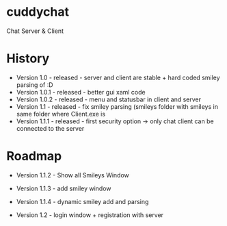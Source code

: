 cuddychat
=========
Chat Server &amp; Client

History
=======
- Version 1.0 - released - server and client are stable + hard coded smiley parsing of :D
- Version 1.0.1 - released - better gui xaml code
- Version 1.0.2 - released - menu and statusbar in client and server
- Version 1.1 - released - fix smiley parsing (smileys folder with smileys in same folder where Client.exe is
- Version 1.1.1 - released - first security option -> only chat client can be connected to the server

Roadmap
======
- Version 1.1.2 - Show all Smileys Window
- Version 1.1.3 - add smiley window
- Version 1.1.4 - dynamic smiley add and parsing

- Version 1.2 - login window + registration with server